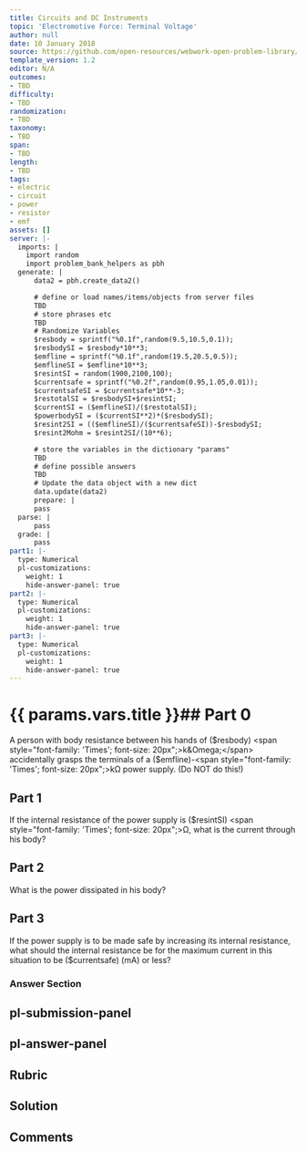 ```yaml
---
title: Circuits and DC Instruments
topic: 'Electromotive Force: Terminal Voltage'
author: null
date: 10 January 2018
source: https://github.com/open-resources/webwork-open-problem-library/tree/master/Contrib/BrockPhysics/College_Physics_Urone/21.Circuits_and_DC_Instruments/21-02.Electromotive_Force_Terminal_Voltage/NU_U17_21_02_013.pg
template_version: 1.2
editor: N/A
outcomes:
- TBD
difficulty:
- TBD
randomization:
- TBD
taxonomy:
- TBD
span:
- TBD
length:
- TBD
tags:
- electric
- circuit
- power
- resistor
- emf
assets: []
server: |-
  imports: |
    import random
    import problem_bank_helpers as pbh
  generate: |
      data2 = pbh.create_data2()

      # define or load names/items/objects from server files
      TBD
      # store phrases etc
      TBD
      # Randomize Variables
      $resbody = sprintf("%0.1f",random(9.5,10.5,0.1));
      $resbodySI = $resbody*10**3;
      $emfline = sprintf("%0.1f",random(19.5,20.5,0.5));
      $emflineSI = $emfline*10**3;
      $resintSI = random(1900,2100,100);
      $currentsafe = sprintf("%0.2f",random(0.95,1.05,0.01));
      $currentsafeSI = $currentsafe*10**-3;
      $restotalSI = $resbodySI+$resintSI;
      $currentSI = ($emflineSI)/($restotalSI);
      $powerbodySI = ($currentSI**2)*($resbodySI);
      $resint2SI = (($emflineSI)/($currentsafeSI))-$resbodySI;
      $resint2Mohm = $resint2SI/(10**6);

      # store the variables in the dictionary "params"
      TBD
      # define possible answers
      TBD
      # Update the data object with a new dict
      data.update(data2)
      prepare: |
      pass
  parse: |
      pass
  grade: |
      pass
part1: |-
  type: Numerical
  pl-customizations:
    weight: 1
    hide-answer-panel: true
part2: |-
  type: Numerical
  pl-customizations:
    weight: 1
    hide-answer-panel: true
part3: |-
  type: Numerical
  pl-customizations:
    weight: 1
    hide-answer-panel: true
---
```


# {{ params.vars.title }}## Part 0 
A person with body resistance between his hands of ($resbody) <span style="font-family: 'Times'; font-size: 20px";>k&Omega;</span> accidentally grasps the terminals of a ($emfline)-<span style="font-family: 'Times'; font-size: 20px";>k&Omega;</span> power supply. (Do NOT do this!) 
## Part 1 
If the internal resistance of the power supply is ($resintSI) <span style="font-family: 'Times'; font-size: 20px";>&Omega;</span>, what is the current through his body? 
## Part 2 
What is the power dissipated in his body? 
## Part 3 
If the power supply is to be made safe by increasing its internal resistance, what should the internal resistance be for the maximum current in this situation to be ($currentsafe) (mA) or less? 


### Answer Section 


## pl-submission-panel 


## pl-answer-panel 


## Rubric 


## Solution 


## Comments 



